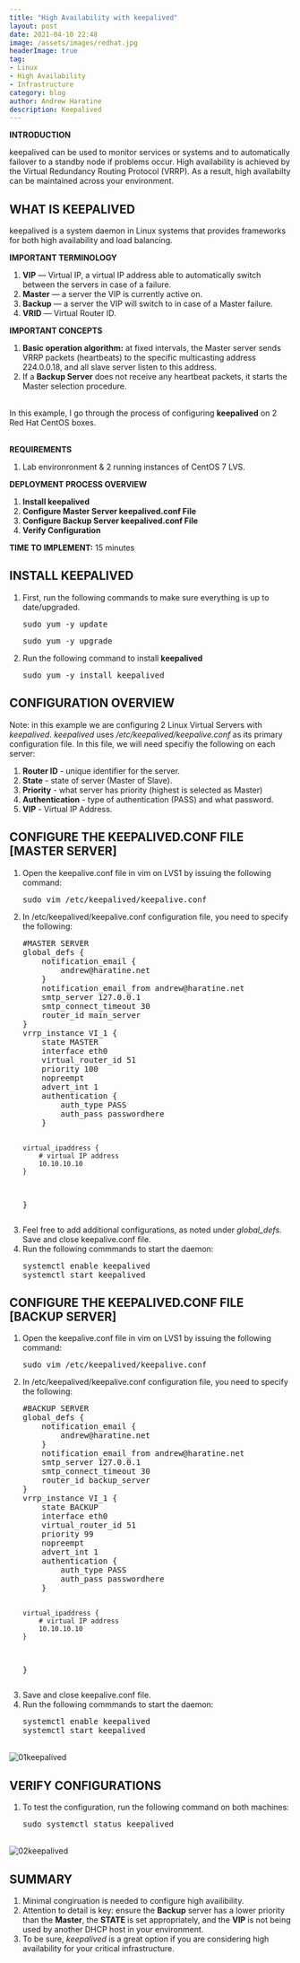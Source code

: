 ```yaml
---
title: "High Availability with keepalived"
layout: post
date: 2021-04-10 22:48
image: /assets/images/redhat.jpg
headerImage: true
tag:
- Linux
- High Availability
- Infrastructure
category: blog
author: Andrew Haratine
description: Keepalived
---
```





<b>INTRODUCTION</b>

keepalived can be used to monitor services or systems and to automatically failover to a standby node if problems occur. High availability is achieved by the Virtual Redundancy Routing Protocol (VRRP). As a result, high availabilty can be maintained across your environment.

<h2><b>WHAT IS KEEPALIVED</b></h2>

keepalived is a system daemon in Linux systems that provides frameworks for both high availability and load balancing. 

<b>IMPORTANT TERMINOLOGY</b>

<ol start="1">
  <li><b>VIP</b> — Virtual IP, a virtual IP address able to automatically switch between the servers in case of a failure.</li>
  <li><b>Master</b> — a server the VIP is currently active on.</li>
<li><b>Backup</b> — a server the VIP will switch to in case of a Master failure.</li>
<li><b>VRID</b> — Virtual Router ID.</li>
</ol>

<b>IMPORTANT CONCEPTS</b>
<ol start="1">
<li><b>Basic operation algorithm:</b> at fixed intervals, the Master server sends VRRP packets (heartbeats) to the specific multicasting address 224.0.0.18, and all slave server listen to this address. </li>
<li>If a <b>Backup Server</b> does not receive any heartbeat packets, it starts the Master selection procedure.</li>
</ol>
 

<br>In this example, I go through the process of configuring <b>keepalived</b> on 2 Red Hat CentOS boxes.

<br><b>REQUIREMENTS</b>

1. Lab environronment & 2 running instances of CentOS 7 LVS.


<b>DEPLOYMENT PROCESS OVERVIEW</b>


1.	<b>Install keepalived</b>
2.	<b>Configure Master Server keepalived.conf File</b>
3.	<b>Configure Backup Server keepalived.conf File</b>
4.  <b>Verify Configuration</b> 
	



<b>TIME TO IMPLEMENT:</b> 15 minutes


<h2><b>INSTALL KEEPALIVED</b></h2>
<ol start="1">

<li>First, run the following commands to make sure everything is up to date/upgraded.</li>
<pre>sudo yum -y update</pre>
<pre>sudo yum -y upgrade</pre>
<li>Run the following command to install <b>keepalived</b></li>
<pre>sudo yum -y install keepalived</pre>
</ol>



<h2><b>CONFIGURATION OVERVIEW</b></h2>

Note: in this example we are configuring 2 Linux Virtual Servers with <i>keepalived</i>. <i>keepalived</i> uses <i>/etc/keepalived/keepalive.conf</i> as its primary configuration file. In this file, we will need specifiy the following on each server:

1. <b>Router ID</b> - unique identifier for the server.
2. <b>State</b> - state of server (Master of Slave).
3. <b>Priority</b> - what server has priority (highest is selected as Master)
4. <b>Authentication</b> - type of authentication (PASS) and what password.
5. <b>VIP</b> - Virtual IP Address.

<h2><b>CONFIGURE THE KEEPALIVED.CONF FILE [MASTER SERVER]</b></h2>
<ol start="1">
<li>Open the keepalive.conf file in vim on LVS1 by issuing the following command:</li> 
<pre>sudo vim /etc/keepalived/keepalive.conf</pre>
<li>In /etc/keepalived/keepalive.conf configuration file, you need to specify the following:</li> 
<pre>
#MASTER SERVER
global_defs {
    notification_email {
        andrew@haratine.net
    }
    notification_email_from andrew@haratine.net
    smtp_server 127.0.0.1
    smtp_connect_timeout 30
    router_id main_server
}
vrrp_instance VI_1 {
    state MASTER
    interface eth0
    virtual_router_id 51
    priority 100
    nopreempt
    advert_int 1
    authentication {
        auth_type PASS
        auth_pass passwordhere
    }

    virtual_ipaddress {
        # virtual IP address
        10.10.10.10
    }
}
</pre>
<li>Feel free to add additional configurations, as noted under <i>global_defs</i>. Save and close keepalive.conf file.</li> 
<li>Run the following commmands to start the daemon:</li>
<pre>
systemctl enable keepalived
systemctl start keepalived
</pre>
</ol>

<h2><b>CONFIGURE THE KEEPALIVED.CONF FILE [BACKUP SERVER]</b></h2>
<ol start="1">
<li>Open the keepalive.conf file in vim on LVS1 by issuing the following command:</li> 
<pre>sudo vim /etc/keepalived/keepalive.conf</pre>
<li>In /etc/keepalived/keepalive.conf configuration file, you need to specify the following:</li> 
<pre>
#BACKUP SERVER
global_defs {
    notification_email {
        andrew@haratine.net
    }
    notification_email_from andrew@haratine.net
    smtp_server 127.0.0.1
    smtp_connect_timeout 30
    router_id backup_server
}
vrrp_instance VI_1 {
    state BACKUP
    interface eth0
    virtual_router_id 51
    priority 99
    nopreempt
    advert_int 1
    authentication {
        auth_type PASS
        auth_pass passwordhere
    }

    virtual_ipaddress {
        # virtual IP address
        10.10.10.10
    }
}
</pre>
<li>Save and close keepalive.conf file.</li>
<li>Run the following commmands to start the daemon:</li>
<pre>
systemctl enable keepalived
systemctl start keepalived 
</pre>
</ol>

<br><img src="/assets/images/01keepalived.jpg" alt="01keepalived">

<h2><b>VERIFY CONFIGURATIONS</b></h2>
<ol start="1">
<li>To test the configuration, run the following command on both machines:</li> 
<pre>sudo systemctl status keepalived</pre>
</ol>

<br><img src="/assets/images/02keepalived.jpg" alt="02keepalived">



<h2><b>SUMMARY</b></h2>
<ol start="1">
<li>Minimal congiruation is needed to configure high availibility.</li>
<li>Attention to detail is key: ensure the <b>Backup</b> server has a lower priority than the <b>Master</b>, the <b>STATE</b> is set appropriately, and the <b>VIP</b> is not being used by another DHCP host in your environment.</li>
<li>To be sure, <i>keepalived</i> is a great option if you are considering high availability for your critical infrastructure.</li>
</ol>
    


